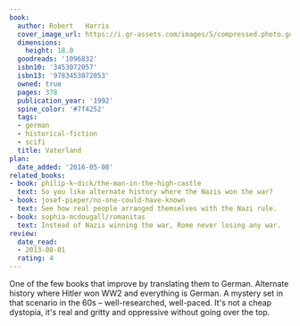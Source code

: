```yaml
---
book:
  author: Robert   Harris
  cover_image_url: https://i.gr-assets.com/images/S/compressed.photo.goodreads.com/books/1401970108l/1096832.jpg
  dimensions:
    height: 18.0
  goodreads: '1096832'
  isbn10: '3453072057'
  isbn13: '9783453072053'
  owned: true
  pages: 378
  publication_year: '1992'
  spine_color: '#7f4252'
  tags:
  - german
  - historical-fiction
  - scifi
  title: Vaterland
plan:
  date_added: '2016-05-08'
related_books:
- book: philip-k-dick/the-man-in-the-high-castle
  text: So you like alternate history where the Nazis won the war?
- book: josef-pieper/no-one-could-have-known
  text: See how real people arranged themselves with the Nazi rule.
- book: sophia-mcdougall/romanitas
  text: Instead of Nazis winning the war, Rome never losing any war.
review:
  date_read:
  - 2013-08-01
  rating: 4
---
```


One of the few books that improve by translating them to German. Alternate history where Hitler won WW2 and everything
is German. A mystery set in that scenario in the 60s – well-researched, well-paced. It's not a cheap dystopia, it's real
and gritty and oppressive without going over the top.
